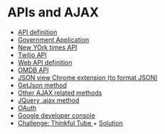 # APIs and AJAX


<ul>

<li><a href="https://en.wikipedia.org/wiki/Application_programming_interface">API definition</a></li>
<li><a href="http://www.census.gov/developers/">Government Application</a></li>
<li><a href="http://developers.nytimes.com/">New YOrk times API</a></li>
<li><a href="https://www.twilio.com/api">Twilio API</a></li>
<li><a href="https://en.wikipedia.org/wiki/Web_API">Web API definition</a></li>
<li><a href="http://omdbapi.com/">OMDB API</a></li>
<li><a href="https://chrome.google.com/webstore/detail/jsonview/chklaanhfefbnpoihckbnefhakgolnmc?hl=en-US">JSON view Chrome extension (to format JSON)</a></li>
<li><a href="http://api.jquery.com/jquery.getjson/">GetJson method</a></li>
<li><a href="https://learn.jquery.com/ajax/jquery-ajax-methods/">Other AJAX related methods</a></li>
<li><a href="http://api.jquery.com/jquery.ajax/">JQuery .ajax method</a></li>
<li><a href="https://www.flickr.com/services/api/auth.oauth.html">OAuth</a></li>
<li><a href="https://console.developers.google.com/apis/library">Google developer console</a></li>
<li><a href="https://courses.thinkful.com/fewd-001v6/project/3.3.2">Challenge: Thinkful Tube </a> + <a href="">Solution</a></li>

</ul>

